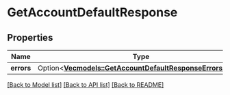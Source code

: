 # GetAccountDefaultResponse

## Properties

Name | Type | Description | Notes
------------ | ------------- | ------------- | -------------
**errors** | Option<[**Vec<models::GetAccountDefaultResponseErrorsInner>**](get_account_default_response_errors_inner.md)> |  | [optional]

[[Back to Model list]](../README.md#documentation-for-models) [[Back to API list]](../README.md#documentation-for-api-endpoints) [[Back to README]](../README.md)


